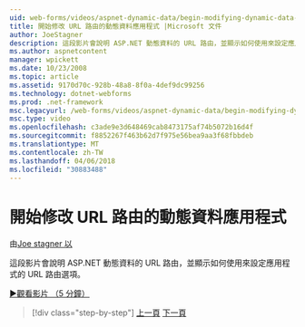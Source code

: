 ```yaml
---
uid: web-forms/videos/aspnet-dynamic-data/begin-modifying-dynamic-data-applications-with-url-routing
title: 開始修改 URL 路由的動態資料應用程式 |Microsoft 文件
author: JoeStagner
description: 這段影片會說明 ASP.NET 動態資料的 URL 路由，並顯示如何使用來設定應用程式的 URL 路由選項。
ms.author: aspnetcontent
manager: wpickett
ms.date: 10/23/2008
ms.topic: article
ms.assetid: 9170d70c-928b-48a8-8f0a-4def9dc99256
ms.technology: dotnet-webforms
ms.prod: .net-framework
msc.legacyurl: /web-forms/videos/aspnet-dynamic-data/begin-modifying-dynamic-data-applications-with-url-routing
msc.type: video
ms.openlocfilehash: c3ade9e3d648469cab8473175af74b5072b16d4f
ms.sourcegitcommit: f8852267f463b62d7f975e56bea9aa3f68fbbdeb
ms.translationtype: MT
ms.contentlocale: zh-TW
ms.lasthandoff: 04/06/2018
ms.locfileid: "30883488"
---
```

<a name="begin-modifying-dynamic-data-applications-with-url-routing"></a>開始修改 URL 路由的動態資料應用程式
====================
由[Joe stagner 以](https://github.com/JoeStagner)

這段影片會說明 ASP.NET 動態資料的 URL 路由，並顯示如何使用來設定應用程式的 URL 路由選項。

[&#9654;觀看影片 （5 分鐘）](https://channel9.msdn.com/Blogs/ASP-NET-Site-Videos/begin-modifying-dynamic-data-applications-with-url-routing)

> [!div class="step-by-step"]
> [上一頁](begin-editing-the-templates-in-aspnet-dynamic-data-applications.md)
> [下一頁](enable-in-line-editing-in-aspnet-dynamic-data-applications.md)
